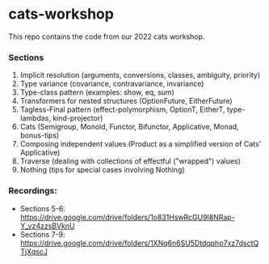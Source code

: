 # cats-workshop
This repo contains the code from our 2022 cats workshop.

### Sections
1. Implicit resolution (arguments, conversions, classes, ambiguity, priority)
1. Type variance (covariance, contravariance, invariance)
1. Type-class pattern (examples: show, eq, sum)
1. Transformers for nested structures (OptionFuture, EitherFuture)
1. Tagless-Final pattern (effect-polymorphism, OptionT, EitherT, type-lambdas, kind-projector)
1. Cats (Semigroup, Monoid, Functor, Bifunctor, Applicative, Monad, bonus-tips)
1. Composing independent values (Product as a simplified version of Cats' Applicative)
1. Traverse (dealing with collections of effectful ("wrapped") values)
1. Nothing (tips for special cases involving Nothing)

### Recordings:
- Sections 5-6: https://drive.google.com/drive/folders/1o831HswRcGU9I8NRap-Y_vz4zzsBVknU
- Sections 7-9: https://drive.google.com/drive/folders/1XNq6n6SU5Dtdqphp7xz7dsctQTjXqscJ
